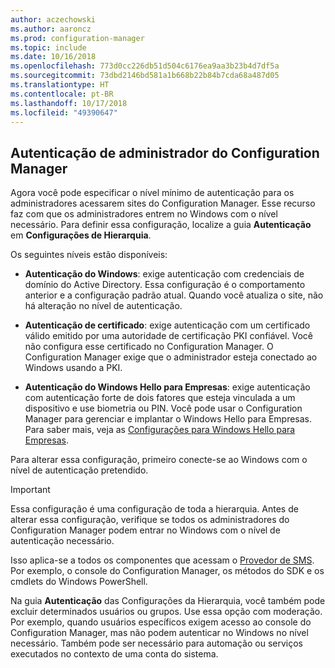 ```yaml
---
author: aczechowski
ms.author: aaroncz
ms.prod: configuration-manager
ms.topic: include
ms.date: 10/16/2018
ms.openlocfilehash: 773d0cc226db51d504c6176ea9aa3b23b4d7df5a
ms.sourcegitcommit: 73dbd2146bd581a1b668b22b84b7cda68a487d05
ms.translationtype: HT
ms.contentlocale: pt-BR
ms.lasthandoff: 10/17/2018
ms.locfileid: "49390647"
---
```

## <a name="bkmk_auth"></a> Autenticação de administrador do Configuration Manager
<!--1357013-->

Agora você pode especificar o nível mínimo de autenticação para os administradores acessarem sites do Configuration Manager. Esse recurso faz com que os administradores entrem no Windows com o nível necessário. Para definir essa configuração, localize a guia **Autenticação** em **Configurações de Hierarquia**. 

Os seguintes níveis estão disponíveis:

- **Autenticação do Windows**: exige autenticação com credenciais de domínio do Active Directory. Essa configuração é o comportamento anterior e a configuração padrão atual. Quando você atualiza o site, não há alteração no nível de autenticação.  

- **Autenticação de certificado**: exige autenticação com um certificado válido emitido por uma autoridade de certificação PKI confiável. Você não configura esse certificado no Configuration Manager. O Configuration Manager exige que o administrador esteja conectado ao Windows usando a PKI.  

- **Autenticação do Windows Hello para Empresas**: exige autenticação com autenticação forte de dois fatores que esteja vinculada a um dispositivo e use biometria ou PIN. Você pode usar o Configuration Manager para gerenciar e implantar o Windows Hello para Empresas. Para saber mais, veja as [Configurações para Windows Hello para Empresas](/sccm/protect/deploy-use/windows-hello-for-business-settings).  

Para alterar essa configuração, primeiro conecte-se ao Windows com o nível de autenticação pretendido. 

> [!Important]  
> Essa configuração é uma configuração de toda a hierarquia. Antes de alterar essa configuração, verifique se todos os administradores do Configuration Manager podem entrar no Windows com o nível de autenticação necessário. 
> 
> Isso aplica-se a todos os componentes que acessam o [Provedor de SMS](/sccm/core/plan-design/hierarchy/plan-for-the-sms-provider). Por exemplo, o console do Configuration Manager, os métodos do SDK e os cmdlets do Windows PowerShell.  

Na guia **Autenticação** das Configurações da Hierarquia, você também pode excluir determinados usuários ou grupos. Use essa opção com moderação. Por exemplo, quando usuários específicos exigem acesso ao console do Configuration Manager, mas não podem autenticar no Windows no nível necessário. Também pode ser necessário para automação ou serviços executados no contexto de uma conta do sistema.


